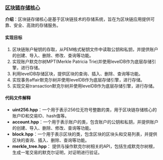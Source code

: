 ### [区块链存储核心](#)
**介绍**：区块链存储核心是基于区块链技术的存储系统，旨在为区块链应用提供可靠、安全、高效的存储服务。

#### 实现目标
1. 区块链账户秘钥的存取，从PEM格式秘钥文件中读取公钥和私钥，并提供账户的创建、导入、删除、修改、查询等功能。
2. 实现账户默克尔树MPT(Merkle Patricia Trie)并使用levelDB作为底层存储引擎，进行存储。
3. 利用levelDB存储区块，提供区块的查询、插入、删除、查询等功能。
4. 实现事务affair默克尔树并使用levelDB作为底层存储引擎，进行存储。
5. 实现交易transaction默克尔树并使用levelDB作为底层存储引擎，进行存储。

#### 代码文件解释

* **uint256.hpp**：一个用于表示256位无符号整数的类，用于区块链存储核心的账户ID和交易ID、hash值等。
* **account.hpp**：一个用于表示账户的类，包含账户的公钥和私钥，并提供账户的创建、导入、删除、修改、查询等功能。
* **block.hpp**：一个用于表示区块的类，包含区块的区块头和交易列表，并提供区块的查询、插入、删除、查询等功能。
* **merkle_tree.hpp**： 提供与操作默克尔树相关的API，包括生成默克尔树根，生成一笔交易的默克尔证明，对证明进行验证。